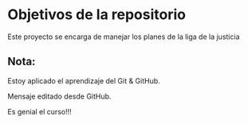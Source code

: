# Objetivos de la repositorio

Este proyecto se encarga de manejar los planes de la liga de la justicia
## Nota:
Estoy aplicado el aprendizaje del Git & GitHub. 

Mensaje editado desde GitHub.

Es genial el curso!!!